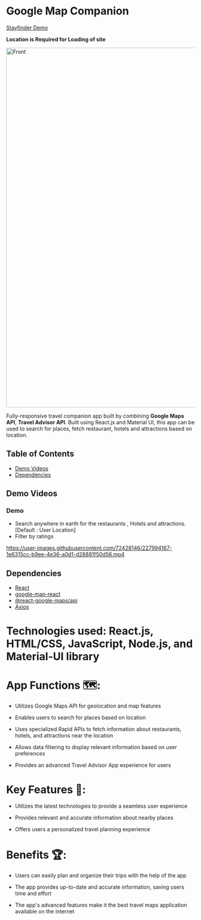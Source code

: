 # Google Map Companion
[Stayfinder Demo](https://stayfinder-explore.netlify.app/)

**Location is Required for Loading of site**


<img width="959" alt="Front" src="https://user-images.githubusercontent.com/72428146/229586410-e430acfa-b493-475e-be32-5d1745d026cf.png">

Fully-responsive travel companion app built by combining **Google Maps API**, **Travel Advisor API**. Built using React.js and Material UI, this app can be used to search for places, fetch restaurant, hotels and attractions based on location. 

## Table of Contents
- [Demo Videos](#demo-videos)
- [Dependencies](#dependencies) 


## Demo Videos 

### Demo
- Search anywhere in earth for the restaurants , Hotels and attractions. [Default : User Location]
- Filter by ratings


https://user-images.githubusercontent.com/72428146/227994167-1e6315cc-b9ee-4e36-a0d1-d28881f50d56.mp4






## Dependencies
- [React](https://reactjs.org/)
- [google-map-react](https://github.com/google-map-react/google-map-react)
- [@react-google-maps/api](https://react-google-maps-api-docs.netlify.app/)
- [Axios](https://axios-http.com/docs/intro)

# Technologies used: React.js, HTML/CSS, JavaScript, Node.js, and Material-UI library

# App Functions 🗺:
- Utilizes Google Maps API for geolocation and map features

- Enables users to search for places based on location

- Uses specialized Rapid APIs to fetch information about restaurants, hotels, and attractions near the location

- Allows data filtering to display relevant information based on user preferences

- Provides an advanced Travel Advisor App experience for users

# Key Features 🔎:
- Utilizes the latest technologies to provide a seamless user experience

- Provides relevant and accurate information about nearby places

- Offers users a personalized travel planning experience

# Benefits 🏆: 
- Users can easily plan and organize their trips with the help of the app

- The app provides up-to-date and accurate information, saving users time and effort

- The app's advanced features make it the best travel maps application available on the internet
